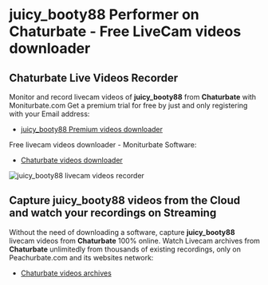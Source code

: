 # juicy_booty88 Performer on Chaturbate - Free LiveCam videos downloader

## Chaturbate Live Videos Recorder

Monitor and record livecam videos of **juicy_booty88** from **Chaturbate** with Moniturbate.com
Get a premium trial for free by just and only registering with your Email address:
* [juicy_booty88 Premium videos downloader](https://moniturbate.com/request-demo-licence-key.html)

Free livecam videos downloader - Moniturbate Software:
* [Chaturbate videos downloader](https://moniturbate.com/moniturbate-download-software.html)

![juicy_booty88 livecam videos recorder](https://peachurnet.com/templates/moniturbate-software.png)


## Capture juicy_booty88 videos from the Cloud and watch your recordings on Streaming

Without the need of downloading a software, capture **juicy_booty88** livecam videos from **Chaturbate** 100% online.
Watch Livecam archives from **Chaturbate** unlimitedly from thousands of existing recordings, only on Peachurbate.com and its websites network:
* [Chaturbate videos archives](https://peachurnet.com/)